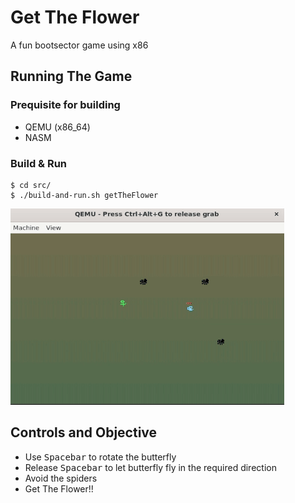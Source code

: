 # Get The Flower
A fun bootsector game using x86

## Running The Game

### Prequisite for building
- QEMU (x86_64)
- NASM

### Build & Run
```
$ cd src/
$ ./build-and-run.sh getTheFlower
```
![video](getTheFlower_preview.gif)

## Controls and Objective
- Use <kbd>Spacebar</kbd> to rotate the butterfly
- Release <kbd>Spacebar</kbd> to let butterfly fly in the required direction
- Avoid the spiders
- Get The Flower!!

